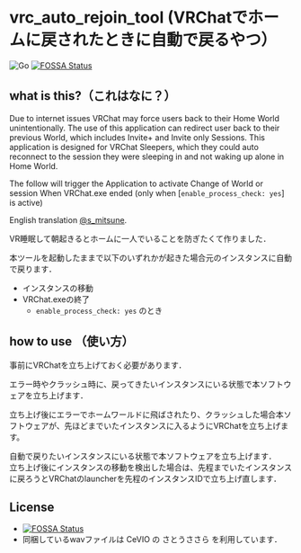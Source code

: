 # vrc_auto_rejoin_tool (VRChatでホームに戻されたときに自動で戻るやつ）

![Go](https://github.com/bootjp/vrc_auto_rejoin_tool/workflows/Go/badge.svg)
[![FOSSA Status](https://app.fossa.io/api/projects/git%2Bgithub.com%2Fbootjp%2Fvrc_auto_rejoin_tool.svg?type=shield)](https://app.fossa.io/projects/git%2Bgithub.com%2Fbootjp%2Fvrc_auto_rejoin_tool?ref=badge_shield)

## what is this?（これはなに？）

Due to internet issues VRChat may force users back to their Home World unintentionally. The use of this application can redirect user back to their previous World, which includes Invite+ and Invite only Sessions. This application is designed for VRChat Sleepers, which they could auto reconnect to the session they were sleeping in and not waking up alone in Home World.

The follow will trigger the Application to activate
   Change of World or session
   When VRChat.exe ended (only when [`enable_process_check: yes`] is active)

English translation [@s_mitsune](https://twitter.com/s_mitsune).


VR睡眠して朝起きるとホームに一人でいることを防ぎたくて作りました．

本ツールを起動したままで以下のいずれかが起きた場合元のインスタンスに自動で戻ります．
- インスタンスの移動
- VRChat.exeの終了
  - `enable_process_check: yes` のとき

## how to use （使い方）
事前にVRChatを立ち上げておく必要があります．


エラー時やクラッシュ時に、戻ってきたいインスタンスにいる状態で本ソフトウェアを立ち上げます．

立ち上げ後にエラーでホームワールドに飛ばされたり、クラッシュした場合本ソフトウェアが、先ほどまでいたインスタンスに入るようにVRChatを立ち上げます。


自動で戻りたいインスタンスにいる状態で本ソフトウェアを立ち上げます．  
立ち上げ後にインスタンスの移動を検出した場合は、先程までいたインスタンスに戻ろうとVRChatのlauncherを先程のインスタンスIDで立ち上げ直します．



## License
- [![FOSSA Status](https://app.fossa.io/api/projects/git%2Bgithub.com%2Fbootjp%2Fvrc_auto_rejoin_tool.svg?type=large)](https://app.fossa.io/projects/git%2Bgithub.com%2Fbootjp%2Fvrc_auto_rejoin_tool?ref=badge_large)
- 同梱しているwavファイルは CeVIO の さとうささら を利用しています．

